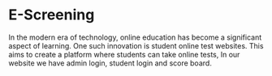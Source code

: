 # E-Screening
In the modern era of technology, online education has become a significant aspect of learning.  One such innovation is student online test websites. This aims to create a platform where students can take online tests, In our website we have admin login, student login and score board.
